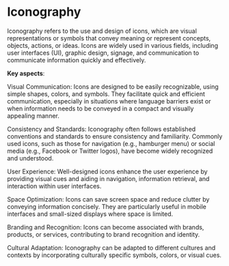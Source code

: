 # Iconography

Iconography refers to the use and design of icons, which are visual representations or symbols that convey meaning or represent concepts, objects, actions, or ideas. Icons are widely used in various fields, including user interfaces (UI), graphic design, signage, and communication to communicate information quickly and effectively.

**Key aspects**:

Visual Communication: Icons are designed to be easily recognizable, using simple shapes, colors, and symbols. They facilitate quick and efficient communication, especially in situations where language barriers exist or when information needs to be conveyed in a compact and visually appealing manner.

Consistency and Standards: Iconography often follows established conventions and standards to ensure consistency and familiarity. Commonly used icons, such as those for navigation (e.g., hamburger menu) or social media (e.g., Facebook or Twitter logos), have become widely recognized and understood.

User Experience: Well-designed icons enhance the user experience by providing visual cues and aiding in navigation, information retrieval, and interaction within user interfaces.

Space Optimization: Icons can save screen space and reduce clutter by conveying information concisely. They are particularly useful in mobile interfaces and small-sized displays where space is limited.

Branding and Recognition: Icons can become associated with brands, products, or services, contributing to brand recognition and identity.

Cultural Adaptation: Iconography can be adapted to different cultures and contexts by incorporating culturally specific symbols, colors, or visual cues.
